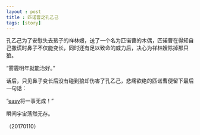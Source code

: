 ```yaml
---
layout : post
title : 匹诺曹之孔乙己
tags: [story]
---
```


孔乙己为了安慰失去孩子的祥林嫂，送了一个名为匹诺曹的木偶，匹诺曹在得知自己撒谎时鼻子不仅能变长，同时还有足以致命的威力后，决心为祥林嫂除掉那只狼。

“雾霾明年就能治好。”

话后，只见鼻子变长后没有碰到狼却伤害了孔乙己，悲痛欲绝的匹诺曹便留下最后一句话：

“[easy](https://imfondof.github.io)将一事无成！”

瞬间宇宙荡然无存。

（20170110）